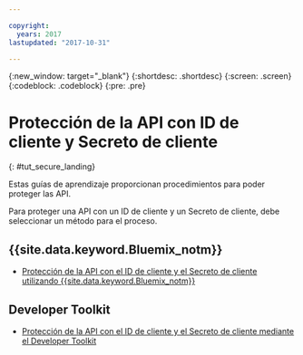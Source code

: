 ```yaml
---

copyright:
  years: 2017
lastupdated: "2017-10-31"

---
```



{:new_window: target="_blank"}
{:shortdesc: .shortdesc}
{:screen: .screen}
{:codeblock: .codeblock}
{:pre: .pre}

# Protección de la API con ID de cliente y Secreto de cliente
{: #tut_secure_landing}

Estas guías de aprendizaje proporcionan procedimientos para poder proteger las API.

Para proteger una API con un ID de cliente y un Secreto de cliente, debe seleccionar un método para el proceso.

## {{site.data.keyword.Bluemix_notm}}

- [Protección de la API con el ID de cliente y el Secreto de cliente utilizando {{site.data.keyword.Bluemix_notm}}](tut_secure_id_secret_bm.html)

## Developer Toolkit

- [Protección de la API con el ID de cliente y el Secreto de cliente mediante el Developer Toolkit](tut_secure_id_secret_tk.html)












